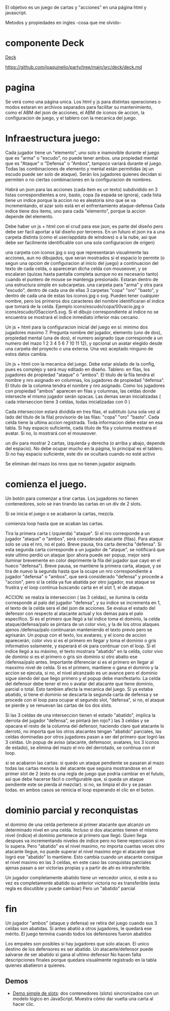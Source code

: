 
El objetivo es un juego de cartas y "acciones" en una página html y javascript.

Metodos y propiedades en ingles -cosa que me olvido-

# componente Deck 
 
[Deck](../deck/deck.md)

https://github.com/joaquinelio/party/tree/main/src/deck/deck.md

# pagina 

Se verá como una página unica. Los html y js para distintas operaciones o modos estaran en archivos separados para facilitar su mantenimiento, como el ABM del json de acciones, el ABM de iconos de accion, la configuracion de juego, y el tablero con la mecanica del juego.



# Infraestructura juego:

Cada jugador tiene 
un "elemento", uno solo e inamovible durante el juego que es "arma" o "escudo", no puede tener ambos.
una propiedad mental que es "Ataque" o "Defensa" o "Ambos", tampoco variará durante el juego.
Todas las combinaciones de elemento y mental están permitidas (ej un escudo puede ser solo de ataque). Serán los jugadores quienes decidan si permiten o no ciertas combinaciones en la configuracion de nombres.


Habrá un json para las acciones (cada item es un texto) 
subdividido en 3 listas correspondientes a oro, basto, copa (la espada se ignora),
cada lista tiene un indice porque la accion no es aleatoria sino que se va incrementando, el azar solo está en el enfrentamiento ataque-defensa
Cada indice tiene dos items, uno para cada "elemento", porque la accion depende del elemento.

Debe haber un js + html con el crud para ese json, es parte del diseño pero debe ser facil aportar a tal diseño por terceros. En un futuro el json ira a una carpeta distinta (como el user/appdata de windows) o a la nube, así que debe ser facilmente identificable con una sola configuracion de origen) 

una carpeta con iconos jpg o svg que representaran visualmente las acciones, aun no dibujados, que seran mostrados si el espacio lo permite (o segun una opcion de configuracion al inicio del juego) a continuacion del texto de cada celda, o apareceran dicha celda con mouseover, y se escalaran (quizas hasta pantalla completa aunque no es necesario tanto) cuando el puntero de mouse se mantenga presionado. Estaran dentro de una estructura simple en subcarpetas. una  carpeta para "arma" y otra para "escudo", dentro de cada una de ellas 3 carpetas "copa" "oro" "basto", y dentro de cada una de estas los iconos jpg o svg. Pueden tener cualquier nombre, pero los primeros dos caracteres del nombre identificaran el indice que tomará de la celda. Ejemplo icons/escudo/copa/00vacio.jpg o icons/escudo/05accion5.svg. Si el dibujo correspondiente al indice no se encuentra se mostrará el indice inmediato inferior más cercano. 

Un js + html para la configuracion inicial del juego en sí:
minimo dos jugadores maximo 7.
Pregunta nombre del jugador, elemento (uno de dos), propiedad mental (una de dos), el numero asignado (que corresponde a un numero del mazo 1 2 3 4 5 6 7 10 11 12), y opcional un avatar elegido desde una carpeta del proyecto o una externa. Una vez aceptado ninguno de estos datos cambia.

Un js + html con la mecanica del juego. Debe estar aislado de la config, pues es complejo y será muy editado en diseño.
Tablero:
en filas, los jugadores de propiedad "ataque" o "ambos". El titulo de la fila tendra el nombre y nro asignado
en columnas, los jugadores de propiedad "defensa". El titulo de la columna tendra el nombre y nro asignado.
Como los jugadores con propiedad "ambos" aparecen en filas y columnas, las celdas donde intersecte el mismo jugador serán opacas. Las demas seran inicializadas ( cada interseccion tiene 3 celdas, todas inicializadas con 0  )

Cada interseccion estará dividida en tres filas, el subtitulo (una sola vez al lado del titulo de la fila) provisorio de las filas: "copa" "oro" "basto". 
Cada celda tiene la ultima accion registrada. Toda informacion debe estar en esa tabla.
Si hay espacio suficiente, cada titulo de fila y columna mostrara el avatar. Si no, lo mostrará con el mouseover.

un div para mostrar 2 cartas, izquierda y derecha (o arriba y abajo, depende del espacio). No debe ocupar mucho en la página, lo principal es el tablero. Si no hay espacio suficiente, este div se ocultará cuando no esté activo

Se eliminan del mazo los nros que no tienen jugador asignado.

# comienza el juego.

Un botón para comenzar a tirar cartas. Los jugadores no tienen contenedores, solo se iran tirando las cartas en un div de 2 slots.

Si se inicia el juego o se acabaron la cartas, mezcla.

comienza loop hasta que se acaban las cartas.

Tira la primera carta ( izquierda) "ataque". Si el nro corresponde a un jugador "ataque" o "ambos", será considerado atacante (filas). Para ataque solo se usa el nro, no el palo. Breve pausa, tira carta derecha "defensa". Si esta segunda carta corresponde a un jugador de "ataque", se notificará que este ultimo perdió un ataque (por ahora puede ser popup, mejor será iluminar brevemente en color deprimente la fila del jugador que cayó en el hueco "defensa").  Breve pausa, se mantiene la primera carta, ataque, y se tira de nuevo la segunda hasta que la ocupe un nro correspondiente a jugador "defensa" o "ambos", que será considerado "defensa" y procede a "accion", pero si la celda ya fue abatida por otro jugador, ese ataque se frustra y el loop continua buscando carta en el slot 1, el de ataque. 

ACCION: se realza la interseccion ( las 3 celdas), se ilumina la celda corresponde al palo del jugador "defensa", y su indice se incrementa en 1, el texto de la celda sera el del json de acciones. Se evalua el estado del defensor con respecto al atacante actual y los demas para el palo especifico. Si es el primero que llegó a tal indice toma el dominio, la celda ataque/defensa/palo se pintara de un color vivo, y la de los otros ataques ajenos /defensa/palo continuaran manteniendo el texto previo pero se agrisarán.  Un popup con el texto, los avatares, y el icono de accion aparecerán, color vivo si es el primero en llegar y toma el dominio o gris informativo solamente, y esperará el ok para continuar con el loop. Si el indice llegó a su máximo, el texto mostrara "abatido" en la celda, color vivo de dominio si es el primero o gris sin dominio si otro abatio ese /defensa/palo antes. 
Importante diferenciar si es el primero en llegar al maxximo nivel de celda. Si es el primero, mantiene o gana el dominio y la accion se ejecuta, si no, el nivel alcanzado es un avance pero el dominio sigue siendo del que llego primero y el popup debe manifestarlo. La celda del defensor debe tener el nro o avatar del atacante que tiene dominio, parcial o total. Esto tambien afecta la mecanica del juego. Si ya estaba abatido, si tiene el dominio se descarta la segunda carta de defensa y se procede con el loop para ocupar el segundo slot, "defensa", si no, el ataque se pierde y se renuevan las cartas de los dos slots.

Si las 3 celdas de una interseccion tienen el estado "abatido", implica la derrota del jugador "defensa", se pintará (en rojo? ) las 3 celdas y se opacara el resto de la columna del defensor, haciendo claro qué atacante lo derrotó, no importa que los otros atacantes tengan "abatido" parciales, las celdas dominadas por otros jugadores pasan a ser del primero que logró las 3 celdas. Un popup de aviso  (atacante, defemsoor, avatares, los 3 iconos de estado), se elimina del mazo el nro del derrotado, se continua con el loop.

si se acabaron las cartas: si quedo un ataque pendiente se pasaran al mazo todas las cartas menos la del atacante que seguira mostrandose en el primer slot de 2 (esto es una regla de juego que podria cambiar en el fututo, así que debe hacerse fácil o configurable que, si queda un ataque pendiente este se pierda al mezclar). 
si no, se limpia el div y se pasan todas. en ambos casos se reinicia el loop esperando el clic en el boton.

# dominio parcial y reconquistas

el dominio de una celda pertenece al primer atacante que alcanzo un determinado nivel en una celda. Incluso si dos atacantes tienen el mismo nivel (indice) el dominio pertenece al primero que llegó. Quien llega despues va incrementando niveles de indice pero no tiene repercusion si no lo supera. Pero "abatido" es el nivel maximo, no importa cuantas veces otro atacante llegue, no puede superar el nivel maximo ergo el atacante que logró ese "abatido" lo mantiene. 
Esto cambia cuando un atacante consigue el nivel maximo en las 3 celdas, en este caso las conquistas parciales ajenas pasan a ser victorias propias y a partir de ahi es intransferible. 

Un jugador completamente abatido tiene un vencedor unico, si este a su vez es completamente abatido su anterior victoria no es transferible (esta regla es discutible y puede cambiar) 
Pero un "abatido" parcial 

# fin
Un jugador "ambos" (ataque y defensa) se retira del juego cuando sus 3 celdas son abatidas. Si antes abatió a otros jugadores, le quedará ese mérito.
El juego termina cuando todos los defensores fueron abatidos

Los empates son posibles si hay jugadores que solo atacan. 
El unico destino de los defensores es ser abatido.
Un atacante/defensor puede salvarse de ser abatido si gana al ultimo defensor
No hacen falta descripciones finales porque quedara visualmente registrado en la tabla quienes abatieron a quienes.

## Demos

- [Demo simple de slots](src/demo/slot.html): dos contenedores (slots) sincronizados con un modelo lógico en JavaScript. Muestra cómo dar vuelta una carta al hacer clic.
